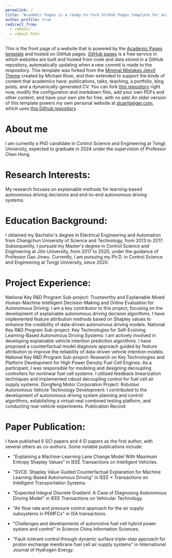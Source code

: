 ```yaml
---
permalink: /
title: "Academic Pages is a ready-to-fork GitHub Pages template for academic personal websites"
author_profile: true
redirect_from: 
  - /about/
  - /about.html
---
```





This is the front page of a website that is powered by the [Academic Pages template](https://github.com/academicpages/academicpages.github.io) and hosted on GitHub pages. [GitHub pages](https://pages.github.com) is a free service in which websites are built and hosted from code and data stored in a GitHub repository, automatically updating when a new commit is made to the respository. This template was forked from the [Minimal Mistakes Jekyll Theme](https://mmistakes.github.io/minimal-mistakes/) created by Michael Rose, and then extended to support the kinds of content that academics have: publications, talks, teaching, a portfolio, blog posts, and a dynamically-generated CV. You can fork [this repository](https://github.com/academicpages/academicpages.github.io) right now, modify the configuration and markdown files, add your own PDFs and other content, and have your own site for free, with no ads! An older version of this template powers my own personal website at [stuartgeiger.com](http://stuartgeiger.com), which uses [this Github repository](https://github.com/staeiou/staeiou.github.io).

About me
======
I am currently a PhD candidate in Control Science and Engineering at Tongji University, expected to graduate in 2024 under the supervision of Professor Chen Hong. 

Research Interests:
======
My research focuses on explainable methods for learning-based autonomous driving decisions and end-to-end autonomous driving systems.

Education Background:
======
I obtained my Bachelor's degree in Electrical Engineering and Automation from Changchun University of Science and Technology, from 2013 to 2017.
Subsequently, I pursued my Master's degree in Control Science and Engineering at Jilin University, from 2017 to 2020, under the guidance of Professor Gao Jinwu.
Currently, I am pursuing my Ph.D. in Control Science and Engineering at Tongji University, since 2020.



Project Experience:
======
National Key R&D Program Sub-project: Trustworthy and Explainable Mixed Human-Machine Intelligent Decision-Making and Online Evaluation for Autonomous Driving: I am a key contributor to this project, focusing on the development of explainable autonomous driving decision algorithms. I have implemented feature attribution methods based on Shapley values to enhance the credibility of data-driven autonomous driving models.
National Key R&D Program Sub-project: Key Technologies for Self-Evolving Learning-Based Autonomous Driving Systems: I am actively involved in developing explainable vehicle intention prediction algorithms. I have proposed a counterfactual model diagnosis approach guided by feature attribution to improve the reliability of data-driven vehicle intention models.
National Key R&D Program Sub-project: Research on Key Technologies and Platform Development for High Power Density Fuel Cell Engines: As a participant, I was responsible for modeling and designing decoupling controllers for nonlinear fuel cell systems. I utilized feedback linearization techniques and implemented robust decoupling control for fuel cell air supply systems.
Dongfeng Motor Corporation Project: Robotaxi Autonomous Vehicle Technology Development: I contributed to the development of autonomous driving system planning and control algorithms, establishing a virtual-real combined testing platform, and conducting real-vehicle experiments.
Publication Record:

Paper Publication:
======
I have published 6 SCI papers and 4 EI papers as the first author, with several others as co-authors. Some notable publications include:

* "Explaining a Machine-Learning Lane Change Model With Maximum Entropy Shapley Values" in IEEE Transactions on Intelligent Vehicles.
* "SVCE: Shapley Value Guided Counterfactual Explanation for Machine Learning-Based Autonomous Driving" in IEEE * Transactions on Intelligent Transportation Systems.
* "Expected Integral Discrete Gradient: A Case of Diagnosing Autonomous Driving Model" in IEEE Transactions on Vehicular Technology.

* "Air flow rate and pressure control approach for the air supply subsystems in PEMFCs" in ISA transactions.
* "Challenges and developments of automotive fuel cell hybrid power system and control" in Science China Information Sciences.
* "Fault-tolerant control through dynamic surface triple-step approach for proton exchange membrane fuel cell air supply systems" in International Journal of Hydrogen Energy.
